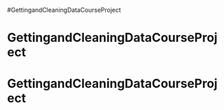 #GettingandCleaningDataCourseProject
# GettingandCleaningDataCourseProject
# GettingandCleaningDataCourseProject

